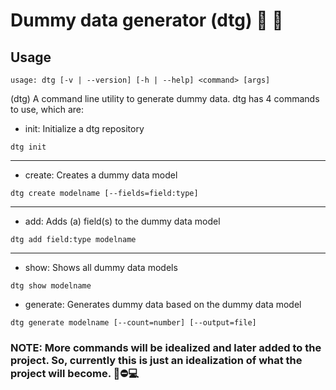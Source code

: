 # Dummy data generator (dtg) 🤡 🎲

## Usage

```
usage: dtg [-v | --version] [-h | --help] <command> [args]
```

(dtg) A command line utility to generate dummy data. dtg has 4 commands to use, which are:

- init: Initialize a dtg repository
```
dtg init
```

---

- create: Creates a dummy data model
```
dtg create modelname [--fields=field:type]
```

---

- add: Adds (a) field(s) to the dummy data model
```
dtg add field:type modelname
```

---

- show: Shows all dummy data models
```
dtg show modelname
```

- generate: Generates dummy data based on the dummy data model
```
dtg generate modelname [--count=number] [--output=file]
```

### NOTE: More commands will be idealized and later added to the project. So, currently this is just an idealization of what the project will become. 🚧⛔️💻
